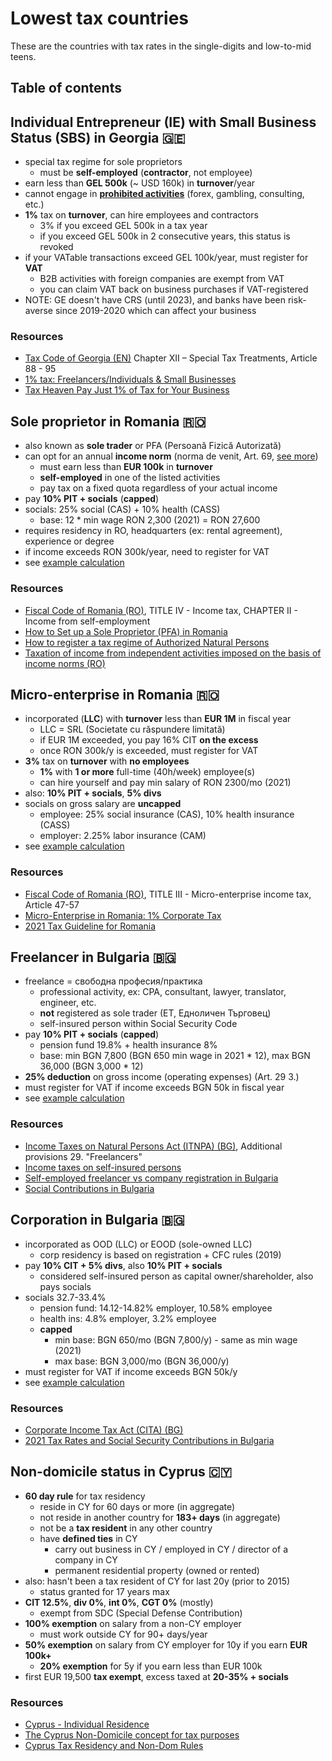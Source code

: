 # Lowest tax countries

These are the countries with tax rates in the single-digits and low-to-mid teens.

## Table of contents

## Individual Entrepreneur (IE) with Small Business Status (SBS) in Georgia 🇬🇪

- special tax regime for sole proprietors
  - must be **self-employed** (**contractor**, not employee)
- earn less than **GEL 500k** (~ USD 160k) in **turnover**/year
- cannot engage in **[prohibited activities](https://matsne.gov.ge/ka/document/view/1164635?publication=0)** (forex, gambling, consulting, etc.)
- **1%** tax on **turnover**, can hire employees and contractors
  - 3% if you exceed GEL 500k in a tax year
  - if you exceed GEL 500k in 2 consecutive years, this status is revoked
- if your VATable transactions exceed GEL 100k/year, must register for **VAT**
  - B2B activities with foreign companies are exempt from VAT
  - you can claim VAT back on business purchases if VAT-registered
- NOTE: GE doesn't have CRS (until 2023), and banks have been risk-averse since 2019-2020 which can affect your business

### Resources

- [Tax Code of Georgia (EN)](https://matsne.gov.ge/en/document/view/1043717?publication=152) Chapter XII – Special Tax Treatments, Article 88 - 95
- [1% tax: Freelancers/Individuals & Small Businesses](https://expathub.ge/tax-freelancers-individuals-small-businesses-georgia/)
- [Tax Heaven Pay Just 1% of Tax for Your Business](https://devskey.com/tax-heaven-pay-just-1-of-tax-for-your-business-register-individual-entrepreneurship-business-in-georgia/)

## Sole proprietor in Romania 🇷🇴

- also known as **sole trader** or PFA (Persoană Fizică Autorizată)
- can opt for an annual **income norm** (norma de venit, Art. 69, [see more](./income-norms-in-romania.md))
  - must earn less than **EUR 100k** in **turnover**
  - **self-employed** in one of the listed activities
  - pay tax on a fixed quota regardless of your actual income
- pay **10% PIT + socials** (**capped**)
- socials: 25% social (CAS) + 10% health (CASS)
  - base: 12 \* min wage RON 2,300 (2021) = RON 27,600
- requires residency in RO, headquarters (ex: rental agreement), experience or degree
- if income exceeds RON 300k/year, need to register for VAT
- see [example calculation](./example-calculations.md#sole-proprietor-in-romania-)

### Resources

- [Fiscal Code of Romania (RO)](https://static.anaf.ro/static/10/Anaf/legislatie/Cod_fiscal_norme_11022020.htm), TITLE IV - Income tax, CHAPTER II - Income from self-employment
- [How to Set up a Sole Proprietor (PFA) in Romania](https://www.letsdeel.com/blog/sole-proprietor-pfa-in-romania)
- [How to register a tax regime of Authorized Natural Persons](https://www.romania-insider.com/register-authorized-physical-person-pfa-2018)
- [Taxation of income from independent activities imposed on the basis of income norms (RO)](https://www.ceccarbusinessmagazine.ro/impozitarea-veniturilor-din-activitati-independente-impuse-pe-baza-de-norme-de-venit-a4881/)

## Micro-enterprise in Romania 🇷🇴

- incorporated (**LLC**) with **turnover** less than **EUR 1M** in fiscal year
  - LLC = SRL (Societate cu răspundere limitată)
  - if EUR 1M exceeded, you pay 16% CIT **on the excess**
  - once RON 300k/y is exceeded, must register for VAT
- **3%** tax on **turnover** with **no employees**
  - **1%** with **1 or more** full-time (40h/week) employee(s)
  - can hire yourself and pay min salary of RON 2300/mo (2021)
- also: **10% PIT + socials**, **5% divs**
- socials on gross salary are **uncapped**
  - employee: 25% social insurance (CAS), 10% health insurance (CASS)
  - employer: 2.25% labor insurance (CAM)
- see [example calculation](./example-calculations.md#micro-enterprise-in-romania-)

### Resources

- [Fiscal Code of Romania (RO)](https://static.anaf.ro/static/10/Anaf/legislatie/Cod_fiscal_norme_11022020.htm), TITLE III - Micro-enterprise income tax, Article 47-57
- [Micro-Enterprise in Romania: 1% Corporate Tax](https://zugimpex.com/knowledgebase/micro-enterprise-in-romania-1-corporate-tax.html)
- [2021 Tax Guideline for Romania](https://accace.com/tax-guideline-for-romania/)

## Freelancer in Bulgaria 🇧🇬

- freelance = свободна професия/практика
  - professional activity, ex: CPA, consultant, lawyer, translator, engineer, etc.
  - **not** registered as sole trader (ET, Едноличен Търговец)
  - self-insured person within Social Security Code
- pay **10% PIT + socials** (**capped**)
  - pension fund 19.8% + health insurance 8%
  - base: min BGN 7,800 (BGN 650 min wage in 2021 \* 12), max BGN 36,000 (BGN 3,000 \* 12)
- **25% deduction** on gross income (operating expenses) (Art. 29 3.)
- must register for VAT if income exceeds BGN 50k in fiscal year
- see [example calculation](./example-calculations.md#freelancer-in-bulgaria-)

### Resources

- [Income Taxes on Natural Persons Act (ITNPA) (BG)](https://www.lex.bg/laws/ldoc/2135538631), Additional provisions 29. "Freelancers"
- [Income taxes on self-insured persons](https://www.bulgaria-tax-law.bg/income-taxes-self-insured-persons.html)
- [Self-employed freelancer vs company registration in Bulgaria](https://youtu.be/NV3heKehLCw)
- [Social Contributions in Bulgaria](https://www.cleiss.fr/docs/cotisations/bulgarie.html)

## Corporation in Bulgaria 🇧🇬

- incorporated as OOD (LLC) or EOOD (sole-owned LLC)
  - corp residency is based on registration + CFC rules (2019)
- pay **10% CIT + 5% divs**, also **10% PIT + socials**
  - considered self-insured person as capital owner/shareholder, also pays socials
- socials 32.7-33.4%
  - pension fund: 14.12-14.82% employer, 10.58% employee
  - health ins: 4.8% employer, 3.2% employee
  - **capped**
    - min base: BGN 650/mo (BGN 7,800/y) - same as min wage (2021)
    - max base: BGN 3,000/mo (BGN 36,000/y)
- must register for VAT if income exceeds BGN 50k/y
- see [example calculation](./example-calculations.md#corporation-in-bulgaria-)

### Resources

- [Corporate Income Tax Act (CITA) (BG)](https://www.lex.bg/laws/ldoc/2135540562)
- [2021 Tax Rates and Social Security Contributions in Bulgaria](https://www.kgmp-legal.com/en/2021-tax-rates-and-social-security-contributions-in-bulgaria/)

## Non-domicile status in Cyprus 🇨🇾

- **60 day rule** for tax residency
  - reside in CY for 60 days or more (in aggregate)
  - not reside in another country for **183+ days** (in aggregate)
  - not be a **tax resident** in any other country
  - have **defined ties** in CY
    - carry out business in CY / employed in CY / director of a company in CY
    - permanent residential property (owned or rented)
- also: hasn't been a tax resident of CY for last 20y (prior to 2015)
  - status granted for 17 years max
- **CIT 12.5%**, **div 0%**, **int 0%**, **CGT 0%** (mostly)
  - exempt from SDC (Special Defense Contribution)
- **100% exemption** on salary from a non-CY employer
  - must work outside CY for 90+ days/year
- **50% exemption** on salary from CY employer for 10y if you earn **EUR 100k+**
  - **20% exemption** for 5y if you earn less than EUR 100k
- first EUR 19,500 **tax exempt**, excess taxed at **20-35% + socials**

### Resources

- [Cyprus - Individual Residence](https://taxsummaries.pwc.com/cyprus/individual/residence)
- [The Cyprus Non-Domicile concept for tax purposes](https://totalserve.eu/Assets/Images/uploadedContent/CMS/documentsImages/informationsheetno1291483607458.pdf)
- [Cyprus Tax Residency and Non-Dom Rules](https://home.kpmg/content/dam/kpmg/cy/pdf/2020/Cyprus_Tax_Residency_and_Non-Dom_Rules_February2020.pdf)
